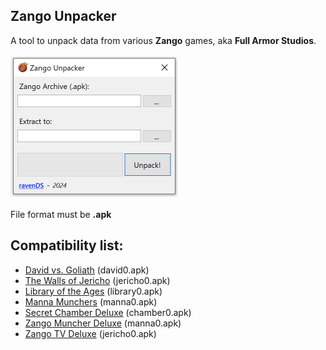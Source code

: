**Zango Unpacker**
-
A tool to unpack data from various **Zango** games, aka **Full Armor Studios**. <br /><br />
<img src="https://github.com/RavenDS/zango-unpacker/blob/main/zango-unpacker.jpg" width="267" height="224"></img><br />
<br />
File format must be **.apk**

Compatibility list:
- 
* <a href="https://archive.org/details/setupdavid2393">David vs. Goliath</a> (david0.apk)
* <a href="https://archive.org/details/SetupTheWallsOfJericho">The Walls of Jericho</a> (jericho0.apk)
* <a href="https://archive.org/details/LibraryOfTheAges">Library of the Ages</a> (library0.apk)
* <a href="https://archive.org/details/SetupManna_201903">Manna Munchers</a> (manna0.apk)
* <a href="https://archive.org/details/SecretChamberDeluxe">Secret Chamber Deluxe</a> (chamber0.apk)
* <a href="https://archive.org/details/ZangoMuncherDeluxe">Zango Muncher Deluxe</a> (manna0.apk)
* <a href="https://archive.org/details/ZangoTvDeluxe">Zango TV Deluxe</a> (jericho0.apk)
